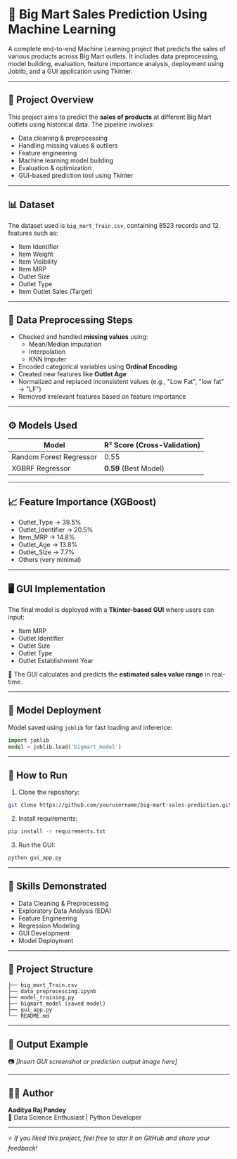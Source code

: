 # 🛒 Big Mart Sales Prediction Using Machine Learning

A complete end-to-end Machine Learning project that predicts the sales of various products across Big Mart outlets. It includes data preprocessing, model building, evaluation, feature importance analysis, deployment using Joblib, and a GUI application using Tkinter.

---

## 📌 Project Overview

This project aims to predict the **sales of products** at different Big Mart outlets using historical data. The pipeline involves:

- Data cleaning & preprocessing  
- Handling missing values & outliers  
- Feature engineering  
- Machine learning model building  
- Evaluation & optimization  
- GUI-based prediction tool using Tkinter  

---

## 📊 Dataset

The dataset used is `big_mart_Train.csv`, containing 8523 records and 12 features such as:

- Item Identifier  
- Item Weight  
- Item Visibility  
- Item MRP  
- Outlet Size  
- Outlet Type  
- Item Outlet Sales (Target)

---

## 🧹 Data Preprocessing Steps

- Checked and handled **missing values** using:
  - Mean/Median imputation  
  - Interpolation  
  - KNN Imputer  
- Encoded categorical variables using **Ordinal Encoding**  
- Created new features like **Outlet Age**  
- Normalized and replaced inconsistent values (e.g., "Low Fat", "low fat" → "LF")  
- Removed irrelevant features based on feature importance  

---

## ⚙️ Models Used

| Model                   | R² Score (Cross-Validation) |
|-------------------------|-----------------------------|
| Random Forest Regressor | 0.55                        |
| XGBRF Regressor         | **0.59** (Best Model)       |

---

## 📈 Feature Importance (XGBoost)

- Outlet_Type → 39.5%  
- Outlet_Identifier → 20.5%  
- Item_MRP → 14.8%  
- Outlet_Age → 13.8%  
- Outlet_Size → 7.7%  
- Others (very minimal)

---

## 🖥️ GUI Implementation

The final model is deployed with a **Tkinter-based GUI** where users can input:

- Item MRP  
- Outlet Identifier  
- Outlet Size  
- Outlet Type  
- Outlet Establishment Year  

🧮 The GUI calculates and predicts the **estimated sales value range** in real-time.

---

## 💾 Model Deployment

Model saved using `joblib` for fast loading and inference:

```python
import joblib
model = joblib.load('bigmart_model')
```

---

## 🚀 How to Run

1. Clone the repository:
```bash
git clone https://github.com/yourusername/big-mart-sales-prediction.git
```

2. Install requirements:
```bash
pip install -r requirements.txt
```

3. Run the GUI:
```bash
python gui_app.py
```

---

## 🧠 Skills Demonstrated

- Data Cleaning & Preprocessing  
- Exploratory Data Analysis (EDA)  
- Feature Engineering  
- Regression Modeling  
- GUI Development  
- Model Deployment  

---

## 📁 Project Structure

```
├── big_mart_Train.csv  
├── data_preprocessing.ipynb  
├── model_training.py  
├── bigmart_model (saved model)  
├── gui_app.py  
└── README.md
```

---

## 🏁 Output Example

📷 *[Insert GUI screenshot or prediction output image here]*

---

## 🧑‍💻 Author

**Aaditya Raj Pandey**   
📍 Data Science Enthusiast | Python Developer  

---

⭐ *If you liked this project, feel free to star it on GitHub and share your feedback!*
